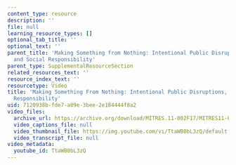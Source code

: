 ```yaml
---
content_type: resource
description: ''
file: null
learning_resource_types: []
optional_tab_title: ''
optional_text: ''
parent_title: 'Making Something from Nothing: Intentional Public Disruptions, Art,
  and Social Responsibility'
parent_type: SupplementalResourceSection
related_resources_text: ''
resource_index_text: ''
resourcetype: Video
title: 'Making Something From Nothing: Intentional Public Disruptions, Art, and Social
  Responsibility'
uid: 7120938b-fde7-a09e-3bee-2e184444f8a2
video_files:
  archive_url: https://archive.org/download/MITRES.11-002F17/MITRES11-002F17_Video_02_300k.mp4
  video_captions_file: null
  video_thumbnail_file: https://img.youtube.com/vi/TtaWB0bL3zQ/default.jpg
  video_transcript_file: null
video_metadata:
  youtube_id: TtaWB0bL3zQ
---
```

